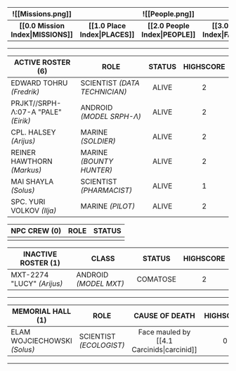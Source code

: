 
|          ![[Missions.png]]          |                                  |         ![[People.png]]          |                                      |         ![[Carcinid.png]]         |
| :---------------------------------: | :------------------------------: | :------------------------------: | :----------------------------------: | :-------------------------------: |
| **[[0.0 Mission Index\|MISSIONS]]** | **[[1.0 Place Index\|PLACES]]** | **[[2.0 People Index\|PEOPLE]]** | **[[3.0 Faction Index\|FACTIONS]]** | **[[4.0 Threat Index\|THREATS]]** |

---

| **ACTIVE ROSTER (6)**               | **ROLE**                      | **STATUS** | **HIGHSCORE** |
| ----------------------------------- | ----------------------------- | :--------: | :-----------: |
| EDWARD TOHRU *(Fredrik)*            | SCIENTIST *(DATA TECHNICIAN)* |   ALIVE    |       2       |
| PRJKT//SRPH-Λ:07-A "PALE" *(Eirik)* | ANDROID *(MODEL SRPH-Λ)*      |   ALIVE    |       2       |
| CPL. HALSEY *(Arijus)*              | MARINE *(SOLDIER)*            |   ALIVE    |       2       |
| REINER HAWTHORN *(Markus)*          | MARINE *(BOUNTY HUNTER)*      |   ALIVE    |       2       |
| MAI SHAYLA *(Solus)*                | SCIENTIST *(PHARMACIST)*      |   ALIVE    |       1       |
| SPC. YURI VOLKOV *(Ilja)*           | MARINE *(PILOT)*              |   ALIVE    |       2       |

| **NPC CREW (0)** | **ROLE** | **STATUS** |
| ---------------- | -------- | :--------: |
|                  |          |            |

| **INACTIVE ROSTER (1)**    | **CLASS**             | **STATUS** | **HIGHSCORE** |
| -------------------------- | --------------------- | :--------: | :-----------: |
| MXT-2274 "LUCY" *(Arijus)* | ANDROID *(MODEL MXT)* |  COMATOSE  |       2       |

---

| **MEMORIAL HALL (1)**        | **ROLE**                |             **CAUSE OF DEATH**             | **HIGHSCORE** |
| ---------------------------- | ----------------------- | :----------------------------------------: | :-----------: |
| ELAM WOJCIECHOWSKI *(Solus)* | SCIENTIST *(ECOLOGIST)* | Face mauled by [[4.1 Carcinids\|carcinid]] |       0       |

---
